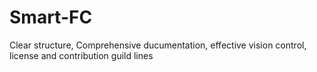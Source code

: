 # Smart-FC
Clear structure, Comprehensive ducumentation, effective vision control, license and contribution guild lines 
